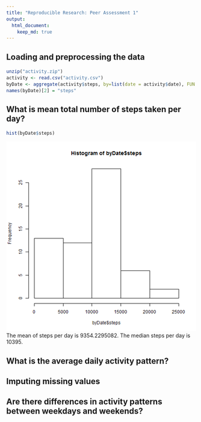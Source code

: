 ```yaml
---
title: "Reproducible Research: Peer Assessment 1"
output: 
  html_document:
    keep_md: true
---
```



## Loading and preprocessing the data

```r
unzip("activity.zip")
activity <- read.csv("activity.csv")
byDate <- aggregate(activity$steps, by=list(date = activity$date), FUN = sum, na.rm=TRUE, na.action=NULL)
names(byDate)[2] = "steps"
```


## What is mean total number of steps taken per day?

```r
hist(byDate$steps)
```

![plot of chunk unnamed-chunk-2](figure/unnamed-chunk-2-1.png)
The mean of steps per day is 9354.2295082.
The median steps per day is 10395.


## What is the average daily activity pattern?



## Imputing missing values



## Are there differences in activity patterns between weekdays and weekends?
